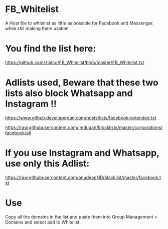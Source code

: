 # FB_Whitelist

A Host file to whitelist as little as possible for Facebook and Messenger, while still making them usable!

# You find the list here:
https://github.com/zlatco/FB_Whitelist/blob/master/FB_Whitelist.txt
 

# Adlists used, Beware that these two lists also block Whatsapp and Instagram !!
https://www.github.developerdan.com/hosts/lists/facebook-extended.txt

https://raw.githubusercontent.com/jmdugan/blocklists/master/corporations/facebook/all


# If you use Instagram and Whatsapp, use only this Adlist:
https://raw.githubusercontent.com/anudeepND/blacklist/master/facebook.txt


# Use

Copy all the domains in the list and paste them into Group Management > Domains and select add to Whitelist.
